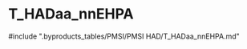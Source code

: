 # T_HADaa_nnEHPA

<!-- ATTENTION : Ne pas supprimer ou modifier la ligne ci-dessous -->
#include ".byproducts_tables/PMSI/PMSI HAD/T_HADaa_nnEHPA.md"
<!-- ATTENTION : Ne pas supprimer ou modifier la ligne ci-dessus -->
